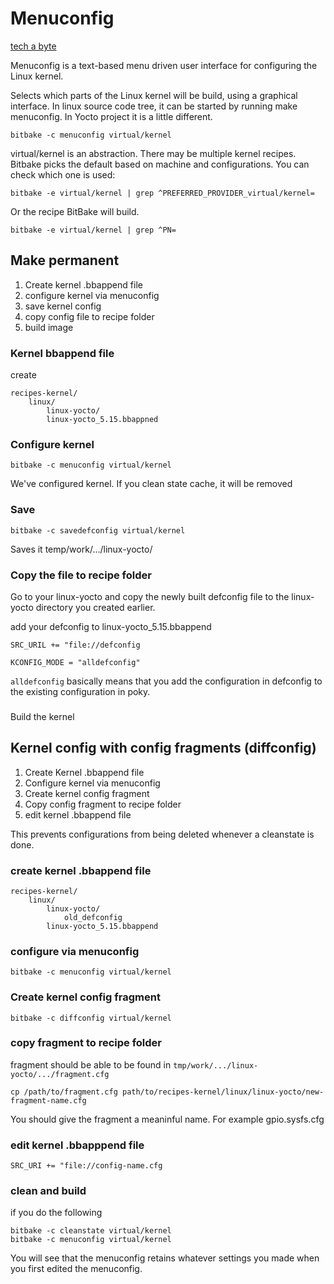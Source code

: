 # Menuconfig
[tech a byte](https://www.youtube.com/watch?v=5BmEig-D2lA)


Menuconfig is a text-based menu driven user interface for configuring the 
Linux kernel. 

Selects which parts of the Linux kernel will be build, using a graphical 
interface. 
In linux source code tree, it can be started by running make menuconfig. In 
Yocto project it is a little different. 

```
bitbake -c menuconfig virtual/kernel
```

virtual/kernel is an abstraction. There may be multiple kernel recipes. 
Bitbake picks the default based on machine and configurations. 
You can check which one is used: 

```
bitbake -e virtual/kernel | grep ^PREFERRED_PROVIDER_virtual/kernel=
```

Or the recipe BitBake will build. 
```
bitbake -e virtual/kernel | grep ^PN=
```

## Make permanent 

1. Create kernel .bbappend file 
2. configure kernel via menuconfig
3. save kernel config 
4. copy config file to recipe folder 
5. build image 


### Kernel bbappend file 
create 
```
recipes-kernel/
    linux/
        linux-yocto/ 
        linux-yocto_5.15.bbappned 
```

### Configure kernel  
```
bitbake -c menuconfig virtual/kernel
```

We've configured kernel. If you clean state cache, it will be removed

### Save 

```
bitbake -c savedefconfig virtual/kernel
```
Saves it temp/work/.../linux-yocto/ 

### Copy the file to recipe folder 
Go to your linux-yocto and copy the newly built defconfig file to the 
linux-yocto directory you created earlier. 

add your defconfig to linux-yocto_5.15.bbappend

```
SRC_URIL += "file://defconfig

KCONFIG_MODE = "alldefconfig" 

```

````alldefconfig```` basically means that you add the configuration in 
defconfig to the existing configuration in poky.

### 
Build the kernel 

## Kernel config with config fragments (diffconfig)
1. Create Kernel .bbappend file 
2. Configure kernel via menuconfig
3. Create kernel config fragment 
4. Copy config fragment to recipe folder
5. edit kernel .bbappend file 

This prevents configurations from being deleted whenever a cleanstate is done. 

### create kernel .bbappend file 
```
recipes-kernel/
    linux/
        linux-yocto/ 
            old_defconfig
        linux-yocto_5.15.bbappend 
```

### configure via menuconfig
```
bitbake -c menuconfig virtual/kernel
```


### Create kernel config fragment 
```
bitbake -c diffconfig virtual/kernel
```

###  copy fragment to recipe folder 
fragment should be able to be found in 
````tmp/work/.../linux-yocto/.../fragment.cfg````

```
cp /path/to/fragment.cfg path/to/recipes-kernel/linux/linux-yocto/new-fragment-name.cfg
```
You should give the fragment a meaninful name. For example gpio.sysfs.cfg


### edit kernel .bbapppend file 

```linux-yocto_5.15.bbappend
SRC_URI += "file://config-name.cfg
```


### clean and build
if you do the following 
```
bitbake -c cleanstate virtual/kernel
bitbake -c menuconfig virtual/kernel
```
You will see that the menuconfig retains whatever settings you made when you 
first edited the menuconfig. 



